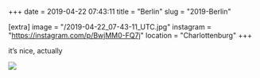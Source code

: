 +++
date = 2019-04-22 07:43:11
title = "Berlin"
slug = "2019-Berlin"

[extra]
image = "/2019-04-22_07-43-11_UTC.jpg"
instagram = "https://instagram.com/p/BwjMM0-FQ7j"
location = "Charlottenburg"
+++

it’s nice, actually

<img src="/2019-04-22_07-43-11_UTC.jpg" />
